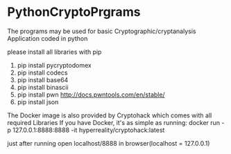 # PythonCryptoPrgrams
The programs may be used for basic Cryptographic/cryptanalysis Application coded in python

please install all libraries with pip

1. pip install pycryptodomex
2. pip install codecs
3. pip install base64
4. pip install binascii
5. pip install pwn         http://docs.pwntools.com/en/stable/
6. pip install json        

The Docker image is also provided by Cryptohack which comes with all required Libraries
If you have Docker, it's as simple as running: docker run -p 127.0.0.1:8888:8888 -it hyperreality/cryptohack:latest


just after running open localhost/8888 in browser(localhost = 127.0.0.1)
